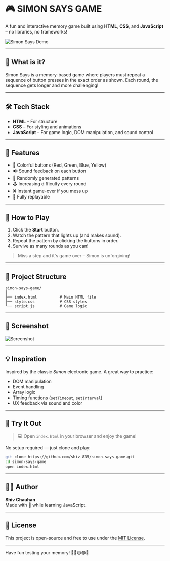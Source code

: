 # 🎮 SIMON SAYS GAME

A fun and interactive memory game built using **HTML**, **CSS**, and **JavaScript** – no libraries, no frameworks!

![Simon Says Demo](https://media.giphy.com/media/v1.Y2lkPTc5MGI3NjExdmp3bHNkMXU2d3p5bTd3eW1pMzdld3E0eXhxNm1nNzJtY2NlN3ptdCZlcD12MV9naWZzX3NlYXJjaCZjdD1n/PjaK3SVIwJ7yJmK6LW/giphy.gif)

---

## 🧠 What is it?

Simon Says is a memory-based game where players must repeat a sequence of button presses in the exact order as shown. Each round, the sequence gets longer and more challenging!

---

## 🛠️ Tech Stack

- **HTML** – For structure
- **CSS** – For styling and animations
- **JavaScript** – For game logic, DOM manipulation, and sound control

---

## 🚀 Features

- 🎨 Colorful buttons (Red, Green, Blue, Yellow)
- 🔊 Sound feedback on each button
- 🧠 Randomly generated patterns
- 🕹️ Increasing difficulty every round
- ❌ Instant game-over if you mess up
- 🔁 Fully replayable

---

## 🎯 How to Play

1. Click the **Start** button.
2. Watch the pattern that lights up (and makes sound).
3. Repeat the pattern by clicking the buttons in order.
4. Survive as many rounds as you can!

> Miss a step and it's game over – Simon is unforgiving!

---

## 📁 Project Structure

```
simon-says-game/
│
├── index.html          # Main HTML file
├── style.css           # CSS styles
└── script.js           # Game logic
```

---

## 🧩 Screenshot

![Screenshot](https://res.cloudinary.com/ddyc6aljm/image/upload/v1750762099/Screenshot_2025-06-24_at_4.17.07_PM_akjt1f.png) <!-- Replace with your actual screenshot if available -->

---

## 💡 Inspiration

Inspired by the classic *Simon* electronic game. A great way to practice:
- DOM manipulation
- Event handling
- Array logic
- Timing functions (`setTimeout`, `setInterval`)
- UX feedback via sound and color

---

## 📌 Try It Out

> 💻 Open `index.html` in your browser and enjoy the game!

No setup required — just clone and play:
```bash
git clone https://github.com/shiv-835/simon-says-game.git
cd simon-says-game
open index.html
```

---

## 🧑‍💻 Author

**Shiv Chauhan**  
Made with 💙 while learning JavaScript.

---

## 📜 License

This project is open-source and free to use under the [MIT License](LICENSE).

---

Have fun testing your memory! 🔁🔴🟡🟢🔵
